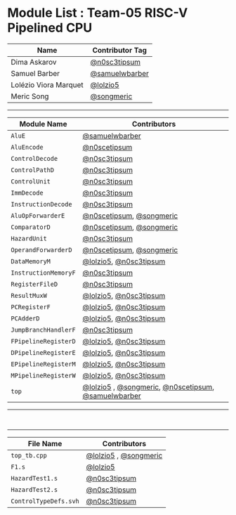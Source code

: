 # Module List : Team-05 RISC-V Pipelined CPU

| Name | Contributor Tag |
|-------------|---------------|
| Dima Askarov | [@n0sc3tipsum](https://github.com/n0sc3tipsum) |
| Samuel Barber| [@samuelwbarber](https://github.com/samuelwbarber)|
| Lolézio Viora Marquet|[@lolzio5](https://github.com/lolzio5) |
| Meric Song | [@songmeric](https://github.com/songmeric) |

---
| Module Name | Contributors |
|-------------|---------------|
| `AluE` | [@samuelwbarber](https://github.com/samuelwbarber)|
| `AluEncode` | [@n0scetipsum](https://github.com/n0sc3tipsum) |
| `ControlDecode` |[@n0sc3tipsum](https://github.com/n0sc3tipsum) |
| `ControlPathD` |[@n0sc3tipsum](https://github.com/n0sc3tipsum) |
| `ControlUnit` | [@n0sc3tipsum](https://github.com/n0sc3tipsum)|
|  `ImmDecode` |[@n0sc3tipsum](https://github.com/n0sc3tipsum) |
| `InstructionDecode` | [@n0sc3tipsum](https://github.com/n0sc3tipsum)|
| `AluOpForwarderE`| [@n0scetipsum](https://github.com/n0sc3tipsum), [@songmeric](https://github.com/songmeric) |
| `ComparatorD` | [@n0scetipsum](https://github.com/n0sc3tipsum), [@songmeric](https://github.com/songmeric) | 
| `HazardUnit` | [@n0sc3tipsum](https://github.com/n0sc3tipsum)|
| `OperandForwarderD` | [@n0scetipsum](https://github.com/n0sc3tipsum), [@songmeric](https://github.com/songmeric) |
| `DataMemoryM` | [@lolzio5](https://github.com/lolzio5), [@n0sc3tipsum](https://github.com/n0sc3tipsum)|
| `InstructionMemoryF` | [@n0sc3tipsum](https://github.com/n0sc3tipsum)|
| `RegisterFileD` | [@n0sc3tipsum](https://github.com/n0sc3tipsum)|
| `ResultMuxW` | [@lolzio5](https://github.com/lolzio5), [@n0sc3tipsum](https://github.com/n0sc3tipsum)|
| `PCRegisterF` | [@lolzio5](https://github.com/lolzio5), [@n0sc3tipsum](https://github.com/n0sc3tipsum)|
| `PCAdderD` | [@lolzio5](https://github.com/lolzio5), [@n0sc3tipsum](https://github.com/n0sc3tipsum)|
| `JumpBranchHandlerF` | [@n0sc3tipsum](https://github.com/n0sc3tipsum)|
| `FPipelineRegisterD` | [@lolzio5](https://github.com/lolzio5), [@n0sc3tipsum](https://github.com/n0sc3tipsum)|
| `DPipelineRegisterE` | [@lolzio5](https://github.com/lolzio5), [@n0sc3tipsum](https://github.com/n0sc3tipsum)|
| `EPipelineRegisterM` | [@lolzio5](https://github.com/lolzio5), [@n0sc3tipsum](https://github.com/n0sc3tipsum)|
| `MPipelineRegisterW` | [@lolzio5](https://github.com/lolzio5), [@n0sc3tipsum](https://github.com/n0sc3tipsum)|
| `top` | [@lolzio5](https://github.com/lolzio5) , [@songmeric](https://github.com/songmeric), [@n0scetipsum](https://github.com/n0sc3tipsum), [@samuelwbarber](https://github.com/samuelwbarber)|
---

<br>

---
| File Name | Contributors |
|-------------|---------------|
| `top_tb.cpp` | [@lolzio5](https://github.com/lolzio5) ,  [@songmeric](https://github.com/songmeric) | 
|  `F1.s` | [@lolzio5](https://github.com/lolzio5)  |
| `HazardTest1.s`| [@n0sc3tipsum](https://github.com/n0sc3tipsum)|
| `HazardTest2.s`| [@n0sc3tipsum](https://github.com/n0sc3tipsum)|
|  `ControlTypeDefs.svh` | [@n0sc3tipsum](https://github.com/n0sc3tipsum)|
